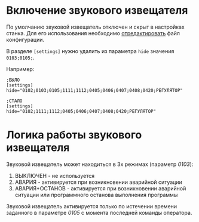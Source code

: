 # Включение звукового извещателя

По умолчанию звуковой извещатель отключен и скрыт в настройках станка.
Для его использования необходимо [отредактировать](config.edit.md#Доступ-к-файлу) файл конфигурации.

В разделе ```[settings]``` нужно удалить из параметра ```hide``` значения ```0103;0105;```.

Например:

```
;БЫЛО
[settings]
hide="0102;0103;0105;1111;1112;0405;0406;0407;0408;0420;РЕГУЛЯТОР"

;СТАЛО
[settings]
hide="0102;1111;1112;0405;0406;0407;0408;0420;РЕГУЛЯТОР"

```

# Логика работы звукового извещателя

Звуковой извещатель может находиться в 3х режимах (параметр *0103*):

1. ВЫКЛЮЧЕН		- не используется
2. АВАРИЯ		- активируется при возникновении аварийной ситуации
3. АВАРИЯ+ОСТАНОВ	- активируется при возникновении аварийной ситуации или программного останова выполнения программы

Звуковой извещатель активируется только по истечении времени заданного в параметре *0105* с момента последней команды оператора.
